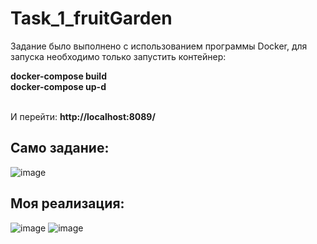# Task_1_fruitGarden
<p>Задание было выполнено с использованием программы Docker, для запуска необходимо только запустить контейнер:</p>

<b>docker-compose build<br>
docker-compose up-d</b><br><br>

И перейти: <b>http://localhost:8089/</b>

<h2>Само задание:</h2>

![image](https://user-images.githubusercontent.com/112812361/216816581-9796fa88-4664-40f8-a6ca-ca6e0ad77d52.png)

<h2>Моя реализация:</h2>

![image](https://user-images.githubusercontent.com/112812361/216817082-aac74434-e5d6-4bb0-a8c0-b781c75aad11.png)
![image](https://user-images.githubusercontent.com/112812361/216817091-cf9a516b-96cd-43aa-a5ab-c9a72889894c.png)
